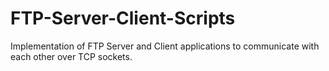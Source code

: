 # FTP-Server-Client-Scripts
Implementation of FTP Server and Client applications to communicate with each other over TCP sockets.
